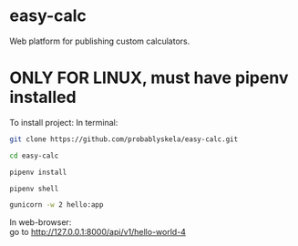 # easy-calc  
Web platform for publishing custom calculators.  
# ONLY FOR LINUX, must have pipenv installed  
To install project: 
In terminal:  
~~~bash  
git clone https://github.com/probablyskela/easy-calc.git  
~~~  
~~~bash  
cd easy-calc  
~~~
~~~bash  
pipenv install  
~~~  
~~~bash  
pipenv shell  
~~~  
~~~bash  
gunicorn -w 2 hello:app  
~~~  
In web-browser:  
go to http://127.0.0.1:8000/api/v1/hello-world-4  
